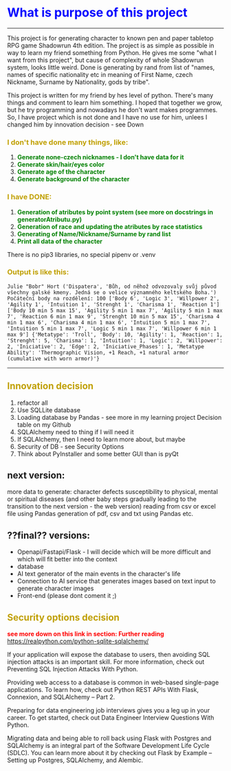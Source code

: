 # <font color='BLUE'>What is purpose of this project</font>
----------
This project is for generating character to known pen and paper
tabletop RPG game Shadowrun 4th edition.
The project is as simple as possible in way to learn my friend something from Python.
He gives me some "what I want from this project",
but cause of complexity of whole Shadowrun system, looks little weird.
Done is generating by rand from list of "names, names of specific nationality etc in meaning of First Name, czech Nickname, Surname by Nationality, gods by tribe".

This project is written for my friend by hes level of python.
There's many things and comment to learn him something.
I hoped that together we grow, but he try programming and nowadays he don't want makes programmes.
So, I have project which is not done and I have no use for him, unlees I changed him
by innovation decision - see Down

### **<font color = 'CIAN'>I don't have done many things, like:</font>**
1. **<font color = 'GREEN'>Generate none-czech nicknames - I don't have data for it</font>**
2. **<font color = 'GREEN'>Generate skin/hair/eyes color</font>**
3. **<font color = 'GREEN'>Generate age of the character</font>**
4. **<font color = 'GREEN'>Generate background of the character</font>**

### **<font color = 'CIAN'>I have DONE:</font>**
1. **<font color = 'GREEN'>Generation of atributes by point system (see more on docstrings in generatorAtributu.py)</font>**
2. **<font color = 'GREEN'>Generation of race and updating the atributes by race statistics</font>**
3. **<font color = 'GREEN'>Generating of Name/Nickname/Surname by rand list</font>**
4. **<font color = 'GREEN'>Print all data of the character</font>**

There is no pip3 libraries, no special pipenv or .venv

### **<font color = 'CIAN'>Output is like this: </font>**
`Julie "Bobr" Hort
('Dispatera', 'Bůh, od něhož odvozovaly svůj původ všechny galské kmeny. Jedná se o velice významného keltského Boha.')
Počáteční body na rozdělení: 100
['Body 6', 'Logic 3', 'Willpower 2', 'Agility 1', 'Intuition 1', 'Strenght 1', 'Charisma 1', 'Reaction 1']
['Body 10 min 5 max 15', 'Agility 5 min 1 max 7', 'Agility 5 min 1 max 7', 'Reaction 6 min 1 max 9', 'Strenght 10 min 5 max 15', 'Charisma 4 min 1 max 6', 'Charisma 4 min 1 max 6', 'Intuition 5 min 1 max 7', 'Intuition 5 min 1 max 7', 'Logic 5 min 1 max 7', 'Willpower 6 min 1 max 9']
{'Metatype': 'Troll', 'Body': 10, 'Agility': 1, 'Reaction': 1, 'Strenght': 5, 'Charisma': 1, 'Intuition': 1, 'Logic': 2, 'Willpower': 2, 'Iniciative': 2, 'Edge': 2, 'Iniciative_Phases': 1, 'Metatype Ability': 'Thermographic Vision, +1 Reach, +1 natural armor (cumulative with worn armor)'}`

---
## **<font color='CIAN'>Innovation decision</font>**

1. refactor all
2. Use SQLLite database
3. Loading database by Pandas - see more in my learning project Decision table on my Github
4. SQLAlchemy need to thing if I will need it
5. If SQLAlchemy, then I need to learn more about, but maybe 
6. Security of DB - see Security Options
7. Think about PyInstaller and some better GUI than is pyQt

## next version:
more data to generate:
character defects
susceptibility to physical, mental or spiritual diseases
(and other baby steps gradually leading to the transition to the next version - the web version)
reading from csv or excel file using Pandas
generation of pdf, csv and txt using Pandas etc. 

## ??final?? versions:
  - Openapi/Fastapi/Flask - I will decide which will be more difficult and which will fit better into the context
  - database
  - AI text generator of the main events in the character's life
  - Connection to AI service that generates images based on text input to generate character images
  - Front-end (please dont coment it ;)

## **<font color='CIAN'>Security options decision</font>**
**<font color='RED'>see more down on this link in section: Further reading</font>**
https://realpython.com/python-sqlite-sqlalchemy/

If your application will expose the database to users, then avoiding SQL injection attacks is an important skill. For more information, check out Preventing SQL Injection Attacks With Python.

Providing web access to a database is common in web-based single-page applications. To learn how, check out Python REST APIs With Flask, Connexion, and SQLAlchemy – Part 2.

Preparing for data engineering job interviews gives you a leg up in your career. To get started, check out Data Engineer Interview Questions With Python.

Migrating data and being able to roll back using Flask with Postgres and SQLAlchemy is an integral part of the Software Development Life Cycle (SDLC). You can learn more about it by checking out Flask by Example – Setting up Postgres, SQLAlchemy, and Alembic.

